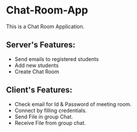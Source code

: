 # Chat-Room-App
This is a Chat Room Application.

## Server's Features:

- Send emails to registered students
- Add new students
- Create Chat Room

## Client's Features:

- Check email for Id & Password of meeting room.
- Connect by filling credentials.
- Send File in group Chat.
- Receive File from group chat.
